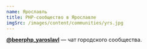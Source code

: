 ```yaml
---
name: Ярославль
title: PHP-сообщество в Ярославле
imgSrc: /images/content/communities/yrs.jpg
---
```


**[@beerphp_yaroslavl](https://t.me/beerphp_yaroslavl)** — чат городского сообщества.
